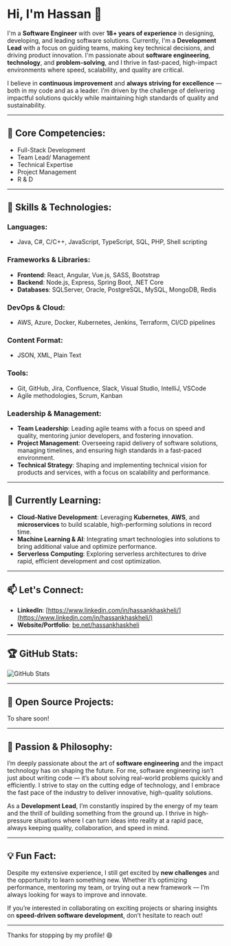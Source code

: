# Hi, I'm Hassan 👋

I'm a **Software Engineer** with over **18+ years of experience** in designing, developing, and leading software solutions. Currently, I'm a **Development Lead** with a focus on guiding teams, making key technical decisions, and driving product innovation. I'm passionate about **software engineering**, **technology**, and **problem-solving**, and I thrive in fast-paced, high-impact environments where speed, scalability, and quality are critical.

I believe in **continuous improvement** and **always striving for excellence** — both in my code and as a leader. I’m driven by the challenge of delivering impactful solutions quickly while maintaining high standards of quality and sustainability.

---
## 🚀 Core Competencies:

- Full-Stack Development
- Team Lead/ Management
- Technical Expertise
- Project Management
- R & D
---

## 🚀 Skills & Technologies:
### **Languages:**
- Java, C#, C/C++, JavaScript, TypeScript, SQL, PHP, Shell scripting

### **Frameworks & Libraries:**
- **Frontend**: React, Angular, Vue.js, SASS, Bootstrap
- **Backend**: Node.js, Express, Spring Boot, .NET Core
- **Databases**: SQLServer, Oracle, PostgreSQL, MySQL, MongoDB, Redis

### **DevOps & Cloud:**
- AWS, Azure, Docker, Kubernetes, Jenkins, Terraform, CI/CD pipelines

### **Content Format:**
- JSON, XML, Plain Text

### **Tools:**
- Git, GitHub, Jira, Confluence, Slack, Visual Studio, IntelliJ, VSCode
- Agile methodologies, Scrum, Kanban

### **Leadership & Management:**
- **Team Leadership**: Leading agile teams with a focus on speed and quality, mentoring junior developers, and fostering innovation.
- **Project Management**: Overseeing rapid delivery of software solutions, managing timelines, and ensuring high standards in a fast-paced environment.
- **Technical Strategy**: Shaping and implementing technical vision for products and services, with a focus on scalability and performance.

---

## 🌱 Currently Learning:
- **Cloud-Native Development**: Leveraging **Kubernetes**, **AWS**, and **microservices** to build scalable, high-performing solutions in record time.
- **Machine Learning & AI**: Integrating smart technologies into solutions to bring additional value and optimize performance.
- **Serverless Computing**: Exploring serverless architectures to drive rapid, efficient development and cost optimization.

---

## 📫 Let's Connect:
- **LinkedIn**: [https://www.linkedin.com/in/hassankhaskheli/](https://www.linkedin.com/in/hassankhaskheli/)
- **Website/Portfolio**: [be.net/hassankhaskheli](https://be.net/hassankhaskheli)


---

## 🏆 GitHub Stats:

![GitHub Stats](https://github-readme-stats.vercel.app/api?username=yourusername&count_private=true&show_icons=true&hide_title=true)

---

## 🔧 Open Source Projects:
To share soon!

---

## 💬 Passion & Philosophy:
I’m deeply passionate about the art of **software engineering** and the impact technology has on shaping the future. For me, software engineering isn’t just about writing code — it’s about solving real-world problems quickly and efficiently. I strive to stay on the cutting edge of technology, and I embrace the fast pace of the industry to deliver innovative, high-quality solutions.

As a **Development Lead**, I’m constantly inspired by the energy of my team and the thrill of building something from the ground up. I thrive in high-pressure situations where I can turn ideas into reality at a rapid pace, always keeping quality, collaboration, and speed in mind.

---

## 💡 Fun Fact:
Despite my extensive experience, I still get excited by **new challenges** and the opportunity to learn something new. Whether it’s optimizing performance, mentoring my team, or trying out a new framework — I’m always looking for ways to improve and innovate.

If you’re interested in collaborating on exciting projects or sharing insights on **speed-driven software development**, don’t hesitate to reach out!

---

Thanks for stopping by my profile! 😄
